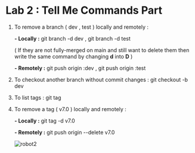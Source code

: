 # Lab 2 : Tell Me Commands Part

1. To remove a branch ( dev , test ) locally and remotely :

   **- Locally :**   git branch -d dev  , git branch -d test

   ( If they are not fully-merged on main and still want to delete them then write the same command by changing **d** into **D** )

   **- Remotely :**   git push origin :dev  ,  git push origin :test
   
   
3. To checkout another branch without commit changes :  git checkout -b dev 
   
4. To list tags :   git tag
   
5. To remove a tag ( v7.0 ) locally and remotely :

   **- Locally :**   git tag -d v7.0

   **- Remotely :**   git push origin --delete v7.0

     ![robot2](https://github.com/user-attachments/assets/427cef5e-11a4-4aec-b378-682ecb427dd9)

